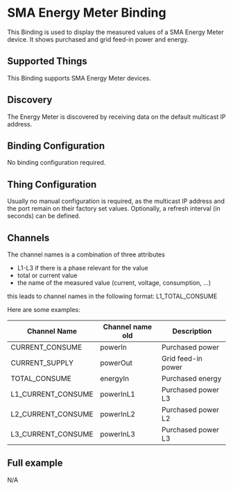 # SMA Energy Meter Binding

This Binding is used to display the measured values of a SMA Energy Meter device.
It shows purchased and grid feed-in power and energy.

## Supported Things

This Binding supports SMA Energy Meter devices.

## Discovery

The Energy Meter is discovered by receiving data on the default multicast IP address.

## Binding Configuration

No binding configuration required.

## Thing Configuration

Usually no manual configuration is required, as the multicast IP address and the port remain on their factory set values.
Optionally, a refresh interval (in seconds) can be defined.

## Channels

The channel names is a combination of three attributes

- L1-L3 if there is a phase relevant for the value
- total or current value
- the name of the measured value (current, voltage, consumption, ...)

this leads to channel names in the following format: L1_TOTAL_CONSUME

Here are some examples:

| Channel Name       | Channel name old | Description         |
|--------------------|------------------|---------------------|
| CURRENT_CONSUME    | powerIn          | Purchased power     |
| CURRENT_SUPPLY     | powerOut         | Grid feed-in power  |
| TOTAL_CONSUME      | energyIn         | Purchased energy    |
| L1_CURRENT_CONSUME | powerInL1        | Purchased power L3  |
| L2_CURRENT_CONSUME | powerInL2        | Purchased power L2  |
| L3_CURRENT_CONSUME | powerInL3        | Purchased power L3  |

## Full example

N/A
